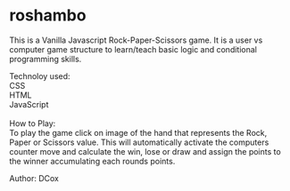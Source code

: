 # roshambo

This is a Vanilla Javascript Rock-Paper-Scissors game.
It is a user vs computer game structure to learn/teach basic
logic and conditional programming skills.

Technoloy used:<br>
CSS<br>
HTML<br>
JavaScript<br>
<br>
How to Play:<br>
To play the game click on image of the hand that represents the Rock, Paper or Scissors value.
This will automatically activate the computers counter move and calculate the win, lose or draw and assign the points
to the winner accumulating each rounds points.

Author: DCox
